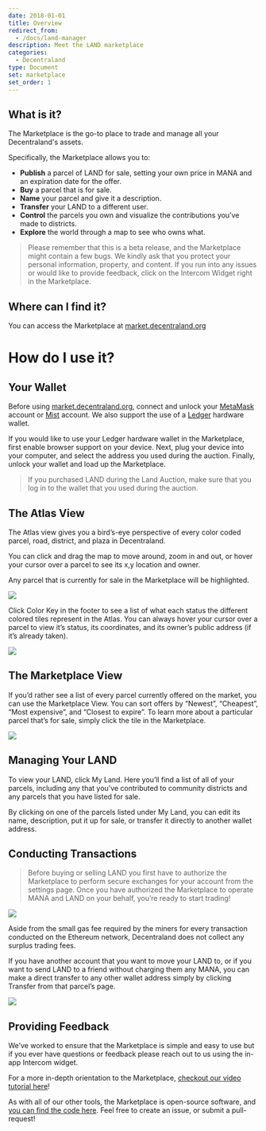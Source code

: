 ```yaml
---
date: 2018-01-01
title: Overview
redirect_from:
  - /docs/land-manager
description: Meet the LAND marketplace
categories:
  - Decentraland
type: Document
set: marketplace
set_order: 1
---
```


## What is it?

The Marketplace is the go-to place to trade and manage all your Decentraland's assets.

Specifically, the Marketplace allows you to:

- **Publish** a parcel of LAND for sale, setting your own price in MANA and an expiration date for the offer.
- **Buy** a parcel that is for sale.
- **Name** your parcel and give it a description.
- **Transfer** your LAND to a different user.
- **Control** the parcels you own and visualize the contributions you’ve made to districts.
- **Explore** the world through a map to see who owns what.

> Please remember that this is a beta release, and the Marketplace might contain a few bugs. We kindly ask that you protect your personal information, property, and content. If you run into any issues or would like to provide feedback, click on the Intercom Widget right in the Marketplace.

## Where can I find it?

You can access the Marketplace at [market.decentraland.org](https://market.decentraland.org/)

# How do I use it?

## Your Wallet

Before using [market.decentraland.org](https://market.decentraland.org), connect and unlock your [MetaMask](https://metamask.io/) account or [Mist](https://github.com/ethereum/mist) account. We also support the use of a [Ledger](https://www.ledgerwallet.com/) hardware wallet.

If you would like to use your Ledger hardware wallet in the Marketplace, first enable browser support on your device. Next, plug your device into your computer, and select the address you used during the auction. Finally, unlock your wallet and load up the Marketplace.

> If you purchased LAND during the Land Auction, make sure that you log in to the wallet that you used during the auction.

## The Atlas View

The Atlas view gives you a bird’s-eye perspective of every color coded parcel, road, district, and plaza in Decentraland.

You can click and drag the map to move around, zoom in and out, or hover your cursor over a parcel to see its x,y location and owner.

Any parcel that is currently for sale in the Marketplace will be highlighted.

![](/images/media/c120655-atlas_view_screenshot.png)

Click Color Key in the footer to see a list of what each status the different colored tiles represent in the Atlas. You can always hover your cursor over a parcel to view it’s status, its coordinates, and its owner’s public address (if it’s already taken).

![](/images/media/e7ff473-hover_screenshot.png)

## The Marketplace View

If you’d rather see a list of every parcel currently offered on the market, you can use the Marketplace View. You can sort offers by “Newest”, “Cheapest”, “Most expensive”, and “Closest to expire”. To learn more about a particular parcel that’s for sale, simply click the tile in the Marketplace.

![](/images/media/c867650-marketplace_view_screenshot.png)

## Managing Your LAND

To view your LAND, click My Land. Here you’ll find a list of all of your parcels, including any that you’ve contributed to community districts and any parcels that you have listed for sale.

By clicking on one of the parcels listed under My Land, you can edit its name, description, put it up for sale, or transfer it directly to another wallet address.

## Conducting Transactions

> Before buying or selling LAND you first have to authorize the Marketplace to perform secure exchanges for your account from the settings page. Once you have authorized the Marketplace to operate MANA and LAND on your behalf, you’re ready to start trading!

![](/images/media/caa0d05-buy_LAND_screenshot.png)

Aside from the small gas fee required by the miners for every transaction conducted on the Ethereum network, Decentraland does not collect any surplus trading fees.

If you have another account that you want to move your LAND to, or if you want to send LAND to a friend without charging them any MANA, you can make a direct transfer to any other wallet address simply by clicking Transfer from that parcel’s page.

![](/images/media/9ff24a6-transfer_LAND_screenshot.png)

## Providing Feedback

We’ve worked to ensure that the Marketplace is simple and easy to use but if you ever have questions or feedback please reach out to us using the in-app Intercom widget.

For a more in-depth orientation to the Marketplace, [checkout our video tutorial here](/decentraland/getting-started-marketplace-video)!

As with all of our other tools, the Marketplace is open-source software, and [you can find the code here](https://github.com/decentraland/marketplace). Feel free to create an issue, or submit a pull-request!
